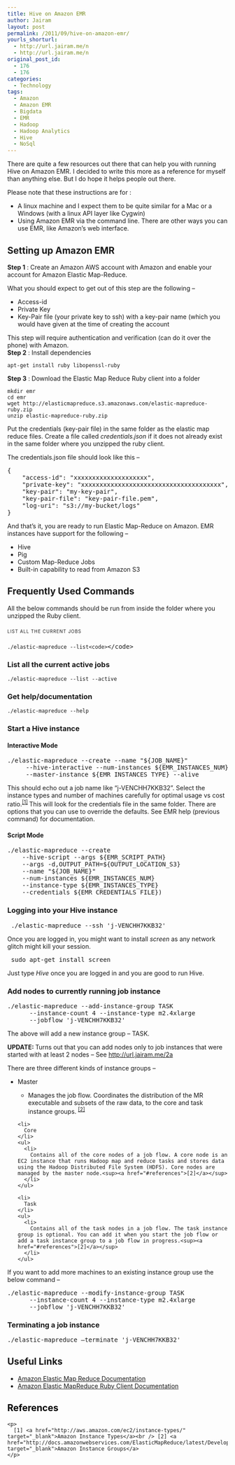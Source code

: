 ```yaml
---
title: Hive on Amazon EMR
author: Jairam
layout: post
permalink: /2011/09/hive-on-amazon-emr/
yourls_shorturl:
  - http://url.jairam.me/n
  - http://url.jairam.me/n
original_post_id:
  - 176
  - 176
categories:
  - Technology
tags:
  - Amazon
  - Amazon EMR
  - Bigdata
  - EMR
  - Hadoop
  - Hadoop Analytics
  - Hive
  - NoSql
---
```

There are quite a few resources out there that can help you with running Hive on Amazon EMR. I decided to write this more as a reference for myself than anything else. But I do hope it helps people out there.

Please note that these instructions are for :

  * A linux machine and I expect them to be quite similar for a Mac or a Windows (with a linux API layer like Cygwin)
  * Using Amazon EMR via the command line. There are other ways you can use EMR, like Amazon&#8217;s web interface.

## Setting up Amazon EMR

**Step 1** : Create an Amazon AWS account with Amazon and enable your account for Amazon Elastic Map-Reduce.

What you should expect to get out of this step are the following &#8211;

  * Access-id
  * Private Key
  * Key-Pair file (your private key to ssh) with a key-pair name (which you would have given at the time of creating the account

<div>
  This step will require authentication and verification (can do it over the phone) with Amazon.
</div>

<div>
  <strong>Step 2</strong> : Install dependencies
</div>

<div>
  <pre><code>apt-get install ruby libopenssl-ruby</code></pre>
  
  <p>
    <strong>Step 3</strong> : Download the Elastic Map Reduce Ruby client into a folder
  </p>
  
  <pre><code>mkdir emr</code>
<code>cd emr </code>
<code>wget http://elasticmapreduce.s3.amazonaws.com/elastic-mapreduce-ruby.zip</code>
<code>unzip elastic-mapreduce-ruby.zip</code></pre>
  
  <p>
    Put the credentials (key-pair file) in the same folder as the elastic map reduce files. Create a file called <em>credentials.json</em> if it does not already exist in the same folder where you unzipped the ruby client.
  </p>
  
  <p>
    The credentials.json file should look like this &#8211;
  </p>
  
  <pre>{
    "access-id": "xxxxxxxxxxxxxxxxxxxx",
    "private-key": "xxxxxxxxxxxxxxxxxxxxxxxxxxxxxxxxxxxxxx",
    "key-pair": "my-key-pair",
    "key-pair-file": "key-pair-file.pem",
    "log-uri": "s3://my-bucket/logs"
}</pre>
  
  <p>
    And that&#8217;s it, you are ready to run Elastic Map-Reduce on Amazon. EMR instances have support for the following &#8211;
  </p>
  
  <ul>
    <li>
      Hive
    </li>
    <li>
      Pig
    </li>
    <li>
      Custom Map-Reduce Jobs
    </li>
    <li>
      Built-in capability to read from Amazon S3
    </li>
  </ul>
  
  <h2>
    Frequently Used Commands
  </h2>
  
  <p>
    All the below commands should be run from inside the folder where you unzipped the Ruby client.
  </p>
  
  <p>
    <span class="Apple-style-span" style="font-size:10px;letter-spacing:1px;line-height:26px;text-transform:uppercase;">List all the current jobs</span>
  </p>
  
  <pre><code>./elastic-mapreduce --list&lt;code></code>&lt;/code></pre>
  
  <h3>
    List all the current active jobs
  </h3>
  
  <pre><code>./elastic-mapreduce --list --active</code></pre>
  
  <h3>
    Get help/documentation
  </h3>
  
  <pre><code>./elastic-mapreduce --help</code></pre>
  
  <h3>
    Start a Hive instance
  </h3>
  
  <h4>
    Interactive Mode
  </h4>
  
  <pre>./elastic-mapreduce --create --name "${JOB_NAME}" 
     --hive-interactive --num-instances ${EMR_INSTANCES_NUM}
     --master-instance ${EMR_INSTANCES_TYPE} --alive</pre>
  
  <p>
    This should echo out a job name like “j-VENCHH7KKB32”. Select the instance types and number of machines carefully for optimal usage vs cost ratio.<sup><a href="#references">[1]</a> </sup>This will look for the credentials file in the same folder. There are options that you can use to override the defaults. See EMR help (previous command) for documentation.
  </p>
  
  <h4>
    Script Mode
  </h4>
  
  <pre>./elastic-mapreduce --create 
    --hive-script --args ${EMR_SCRIPT_PATH} 
    --args -d,OUTPUT_PATH=${OUTPUT_LOCATION_S3} 
    --name "${JOB_NAME}" 
    --num-instances ${EMR_INSTANCES_NUM} 
    --instance-type ${EMR_INSTANCES_TYPE} 
    --credentials ${EMR_CREDENTIALS_FILE})</pre>
  
  <h3>
    Logging into your Hive instance
  </h3>
  
  <pre> ./elastic-mapreduce --ssh 'j-VENCHH7KKB32'</pre>
  
  <p>
    Once you are logged in, you might want to install <em>screen</em> as any network glitch might kill your session.
  </p>
  
  <pre> sudo apt-get install screen</pre>
  
  <p>
    Just type <em>Hive </em>once you are logged in and you are good to run Hive.
  </p>
  
  <h3>
    Add nodes to currently running job instance
  </h3>
  
  <pre>./elastic-mapreduce --add-instance-group TASK 
      --instance-count 4 --instance-type m2.4xlarge 
      --jobflow 'j-VENCHH7KKB32'</pre>
  
  <p>
    The above will add a new instance group &#8211; TASK.
  </p>
  
  <p>
    <strong>UPDATE: </strong>Turns out that you can add nodes only to job instances that were started with at least 2 nodes &#8211; See <a href="http://url.jairam.me/2a">http://url.jairam.me/2a</a>
  </p>
  
  <p>
    There are three different kinds of instance groups &#8211;
  </p>
  
  <ul>
    <li>
      Master
    </li>
    <ul>
      <li>
        Manages the job flow. Coordinates the distribution of the MR executable and subsets of the raw data, to the core and task instance groups. <sup><a href="#references">[2]</a></sup>
      </li>
    </ul>
    
    <li>
      Core
    </li>
    <ul>
      <li>
        Contains all of the core nodes of a job flow. A core node is an EC2 instance that runs Hadoop map and reduce tasks and stores data using the Hadoop Distributed File System (HDFS). Core nodes are managed by the master node.<sup><a href="#references">[2]</a></sup>
      </li>
    </ul>
    
    <li>
      Task
    </li>
    <ul>
      <li>
        Contains all of the task nodes in a job flow. The task instance group is optional. You can add it when you start the job flow or add a task instance group to a job flow in progress.<sup><a href="#references">[2]</a></sup>
      </li>
    </ul>
  </ul>
  
  <div>
    If you want to add more machines to an existing instance group use the below command &#8211;
  </div>
  
  <div>
    <pre>./elastic-mapreduce --modify-instance-group TASK 
      --instance-count 4 --instance-type m2.4xlarge 
      --jobflow 'j-VENCHH7KKB32'</pre>
  </div>
  
  <h3>
    Terminating a job instance
  </h3>
  
  <pre>./elastic-mapreduce —terminate 'j-VENCHH7KKB32'</pre>
  
  <h2>
    Useful Links
  </h2>
  
  <ul>
    <li>
      <a title="Amazon Elastic Map Reduce Documentation" href="http://docs.amazonwebservices.com/ElasticMapReduce/latest/API/" target="_blank">Amazon Elastic Map Reduce Documentation</a>
    </li>
    <li>
      <a title="Amazon Elastic MapReduce Ruby Client Documentation" href="http://aws.amazon.com/developertools/2264" target="_blank">Amazon Elastic MapReduce Ruby Client Documentation</a>
    </li>
  </ul>
  
  <div>
    <h2>
      <a name="references"></a><span class="Apple-style-span" style="color:#000000;">References</span>
    </h2>
    
    <p>
      [1] <a href="http://aws.amazon.com/ec2/instance-types/" target="_blank">Amazon Instance Types</a><br /> [2] <a href="http://docs.amazonwebservices.com/ElasticMapReduce/latest/DeveloperGuide/" target="_blank">Amazon Instance Groups</a>
    </p>
  </div>
</div>
